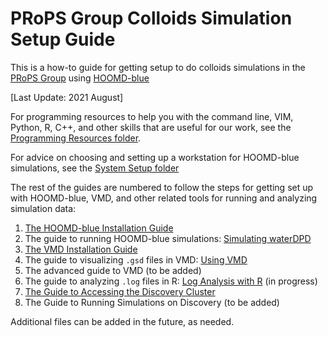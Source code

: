 # PRoPS Group Colloids Simulation Setup Guide

This is a how-to guide for getting setup to do colloids simulations in the [PRoPS Group] using [HOOMD-blue]

[PRoPS Group]: https://web.inortheastern.edu/complexfluids/
[HOOMD-blue]: http://glotzerlab.engin.umich.edu/hoomd-blue/

[Last Update: 2021 August]

For programming resources to help you with the command line, VIM, Python, R, C++, and other skills that are useful for our work, see the [Programming Resources folder](/Programming-Resources).

For advice on choosing and setting up a workstation for HOOMD-blue simulations, see the [System Setup folder](/System-Setup)

The rest of the guides are numbered to follow the steps for getting set up with HOOMD-blue, VMD, and other related tools for running and analyzing simulation data:
1. [The HOOMD-blue Installation Guide](/01-HOOMDblue-Install-Guide.md)
2. The guide to running HOOMD-blue simulations: [Simulating waterDPD](/02-Simulating-waterDPD.md)
3. [The VMD Installation Guide](/03-VMD-Install-Guide.md)
4. The guide to visualizing `.gsd` files in VMD: [Using VMD](/04-Using-VMD.md)
5. The advanced guide to VMD (to be added)
6. The guide to analyzing `.log` files in R: [Log Analysis with R](/06-Log-Analysis-with-R.md) (in progress)
7. [The Guide to Accessing the Discovery Cluster](/07-Accessing-Discovery.md)
8. The Guide to Running Simulations on Discovery (to be added)

Additional files can be added in the future, as needed.
